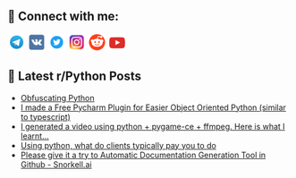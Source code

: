 ## 🔎 Connect with me:
[<img src="https://github.com/bullbesh/bullbesh/blob/main/images/Telegram.png" width="32" height="32" />](https://t.me/bullbesh)
[<img src="https://github.com/bullbesh/bullbesh/blob/main/images/VK.png" width="32" height="32" />](https://vk.com/bullbesh)
[<img src="https://github.com/bullbesh/bullbesh/blob/main/images/Twitter.png" width="32" height="32" />](https://twitter.com/bullbesh1)
[<img src="https://github.com/bullbesh/bullbesh/blob/main/images/Instagram.png" width="32" height="32" />](https://www.instagram.com/bullbesh)
[<img src="https://github.com/bullbesh/bullbesh/blob/main/images/Reddit.png" width="32" height="32" />](https://www.reddit.com/user/bullbesh)
[<img src="https://github.com/bullbesh/bullbesh/blob/main/images/YouTube.png" width="32" height="32" />](https://www.youtube.com/channel/UCtfjRs6uzgq5mfm8S06WTcg)

## 📕 Latest r/Python Posts
<!-- BLOG-POST-LIST:START -->
- [Obfuscating Python](https://www.reddit.com/r/Python/comments/17vqhtg/obfuscating_python/)
- [I made a Free Pycharm Plugin for Easier Object Oriented Python &lpar;similar to typescript&rpar;](https://www.reddit.com/r/Python/comments/17vpzyx/i_made_a_free_pycharm_plugin_for_easier_object/)
- [I generated a video using python + pygame-ce + ffmpeg. Here is what I learnt...](https://www.reddit.com/r/Python/comments/17vpq40/i_generated_a_video_using_python_pygamece_ffmpeg/)
- [Using python, what do clients typically pay you to do](https://www.reddit.com/r/Python/comments/17vovtf/using_python_what_do_clients_typically_pay_you_to/)
- [Please give it a try to Automatic Documentation Generation Tool in Github - Snorkell.ai](https://www.reddit.com/r/Python/comments/17vmj43/please_give_it_a_try_to_automatic_documentation/)
<!-- BLOG-POST-LIST:END -->
